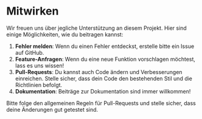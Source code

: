 # Mitwirken

Wir freuen uns über jegliche Unterstützung an diesem Projekt. Hier sind einige Möglichkeiten, wie du beitragen kannst:

1. **Fehler melden**: Wenn du einen Fehler entdeckst, erstelle bitte ein Issue auf GitHub.
2. **Feature-Anfragen**: Wenn du eine neue Funktion vorschlagen möchtest, lass es uns wissen!
3. **Pull-Requests**: Du kannst auch Code ändern und Verbesserungen einreichen. Stelle sicher, dass dein Code den bestehenden Stil und die Richtlinien befolgt.
4. **Dokumentation**: Beiträge zur Dokumentation sind immer willkommen!

Bitte folge den allgemeinen Regeln für Pull-Requests und stelle sicher, dass deine Änderungen gut getestet sind.
